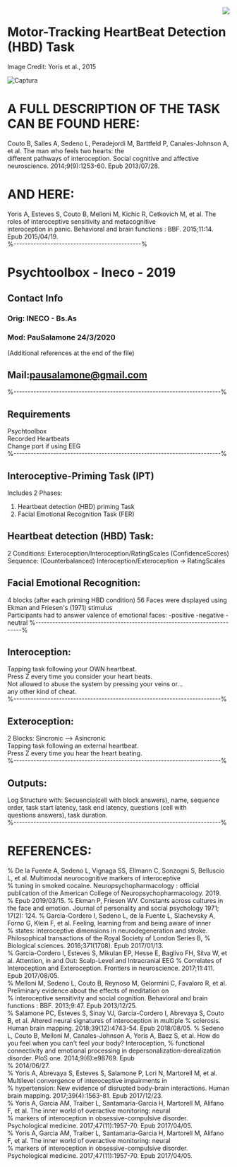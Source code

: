 <img align="right" src="http://lpen.com.ar/wp-content/uploads/2016/06/logo1.png"> 

# Motor-Tracking HeartBeat   Detection (HBD) Task  
Image Credit: Yoris et al., 2015  


![Captura](https://user-images.githubusercontent.com/58863799/70832936-26896700-1dd5-11ea-83d9-3e0252b6a0f8.PNG)
  
  
# A FULL DESCRIPTION OF THE TASK CAN BE FOUND HERE:  
 Couto B, Salles A, Sedeno L, Peradejordi M, Barttfeld P, Canales-Johnson A, et al. The man who feels two hearts: the   
 different pathways of interoception. Social cognitive and affective neuroscience. 2014;9(9):1253-60. Epub 2013/07/28.     
# AND HERE:  
 Yoris A, Esteves S, Couto B, Melloni M, Kichic R, Cetkovich M, et al. The roles of interoceptive sensitivity and metacognitive     
 interoception in panic. Behavioral and brain functions : BBF. 2015;11:14. Epub 2015/04/19.    
%---------------------------------------------%    
# Psychtoolbox - Ineco - 2019  
## Contact Info  
### Orig: INECO - Bs.As  
### Mod:  PauSalamone 24/3/2020  

(Additional references at the end of the file)  
  
##  Mail:pausalamone@gmail.com 
%-------------------------------------------------------------------------%  
## Requirements  
  Psychtoolbox  
  Recorded Heartbeats  
  Change port if using EEG   
%-------------------------------------------------------------------------%  
## Interoceptive-Priming Task (IPT)
Includes 2 Phases: 
1) Heartbeat detection (HBD) priming Task
2) Facial Emotional Recognition Task (FER)

## Heartbeat detection (HBD) Task:  
  2 Conditions: 
  Exteroception/Interoception/RatingScales (ConfidenceScores)
  Sequence: (Counterbalanced)
  Interoception/Exteroception -> RatingScales
  
 ## Facial Emotional Recognition:
   4 blocks (after each priming HBD condition)
   56 Faces were displayed using Ekman and Friesen's (1971) stimulus  
   Participants had to answer valence of emotional faces: 
   -positive 
   -negative 
   -neutral 
 %-------------------------------------------------------------------------%  
## Interoception:   
  Tapping task following your OWN heartbeat.   
  Press Z every time you consider your heart beats.  
  Not allowed to abuse the system by pressing your veins or...  
  any other kind of cheat.  
%-------------------------------------------------------------------------%  
## Exteroception:  
  2 Blocks: Sincronic --> Asincronic   
  Tapping task following an external heartbeat.  
  Press Z every time you hear the heart beating.  
%-------------------------------------------------------------------------%  
## Outputs:  
  Log Structure with: Secuencia(cell with block answers), name, sequence  
  order, task start latency, task end latency, questions (cell with  
  questions answers), task duration.  
%-------------------------------------------------------------------------%  
  
# REFERENCES:  
% De la Fuente A, Sedeno L, Vignaga SS, Ellmann C, Sonzogni S, Belluscio L, et al. Multimodal neurocognitive markers of interoceptive   
% tuning in smoked cocaine. Neuropsychopharmacology : official publication of the American College of Neuropsychopharmacology. 2019.   
% Epub 2019/03/15. 
% Ekman P, Friesen WV. Constants across cultures in the face and emotion. Journal of personality and social psychology 1971; 17(2): 124.
% Garcia-Cordero I, Sedeno L, de la Fuente L, Slachevsky A, Forno G, Klein F, et al. Feeling, learning from and being aware of inner  
% states: interoceptive dimensions in neurodegeneration and stroke. Philosophical transactions of the Royal Society of London Series B, % Biological sciences. 2016;371(1708). Epub 2017/01/13.  
% Garcia-Cordero I, Esteves S, Mikulan EP, Hesse E, Baglivo FH, Silva W, et al. Attention, in and Out: Scalp-Level and Intracranial EEG  % Correlates of Interoception and Exteroception. Frontiers in neuroscience. 2017;11:411. Epub 2017/08/05.  
% Melloni M, Sedeno L, Couto B, Reynoso M, Gelormini C, Favaloro R, et al. Preliminary evidence about the effects of meditation on   
% interoceptive sensitivity and social cognition. Behavioral and brain functions : BBF. 2013;9:47. Epub 2013/12/25.  
% Salamone PC, Esteves S, Sinay VJ, Garcia-Cordero I, Abrevaya S, Couto B, et al. Altered neural signatures of interoception in multiple  % sclerosis. Human brain mapping. 2018;39(12):4743-54. Epub 2018/08/05. 
% Sedeno L, Couto B, Melloni M, Canales-Johnson A, Yoris A, Baez S, et al. How do you feel when you can't feel your body? Interoception,  % functional connectivity and emotional processing in depersonalization-derealization disorder. PloS one. 2014;9(6):e98769. Epub   
% 2014/06/27.  
% Yoris A, Abrevaya S, Esteves S, Salamone P, Lori N, Martorell M, et al. Multilevel convergence of interoceptive impairments in   
% hypertension: New evidence of disrupted body-brain interactions. Human brain mapping. 2017;39(4):1563-81. Epub 2017/12/23.  
% Yoris A, Garcia AM, Traiber L, Santamaria-Garcia H, Martorell M, Alifano F, et al. The inner world of overactive monitoring: neural   
% markers of interoception in obsessive-compulsive disorder. Psychological medicine. 2017;47(11):1957-70. Epub 2017/04/05.  
% Yoris A, Garcia AM, Traiber L, Santamaria-Garcia H, Martorell M, Alifano F, et al. The inner world of overactive monitoring: neural  
% markers of interoception in obsessive-compulsive disorder. Psychological medicine. 2017;47(11):1957-70. Epub 2017/04/05.  


